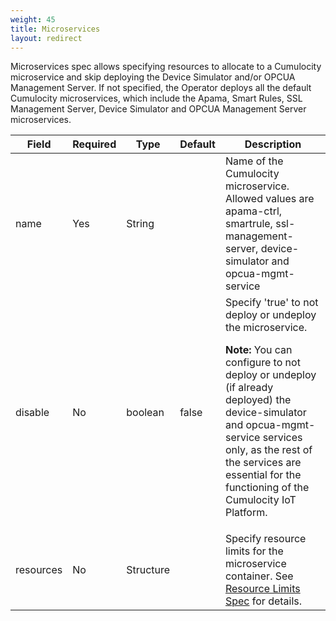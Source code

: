 ```yaml
---
weight: 45
title: Microservices
layout: redirect
---
```


Microservices spec allows specifying resources to allocate to a Cumulocity microservice and skip deploying the Device Simulator and/or OPCUA Management Server. If not specified, the Operator deploys all the default Cumulocity microservices, which include the Apama, Smart Rules, SSL Management Server, Device Simulator and OPCUA Management Server microservices.

Field | Required | Type | Default | Description
----- | -------- | ---- | ------- | -----------
name | Yes | String |  | Name of the Cumulocity microservice. Allowed values are apama-ctrl, smartrule, ssl-management-server, device-simulator and opcua-mgmt-service
disable | No | boolean | false | Specify 'true' to not deploy or undeploy the microservice. <p>**Note:** You can configure to not deploy or undeploy (if already deployed) the device-simulator and opcua-mgmt-service services only, as the rest of the services are essential for the functioning of the Cumulocity IoT Platform.
resources | No | Structure | | Specify resource limits for the microservice container. See [Resource Limits Spec](#resource-limits-spec) for details.